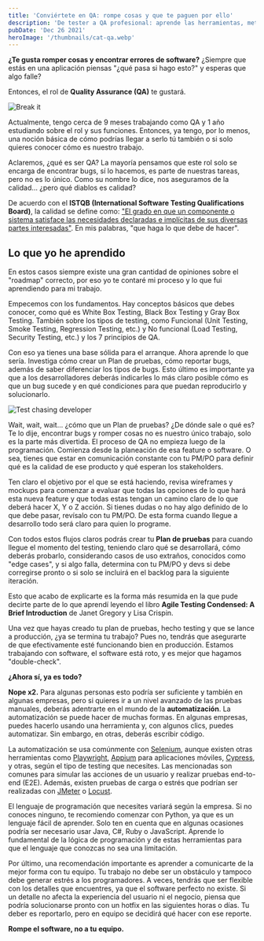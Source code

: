 ```yaml
---
title: 'Conviértete en QA: rompe cosas y que te paguen por ello'
description: 'De tester a QA profesional: aprende las herramientas, metodologías y habilidades esenciales para triunfar en el mundo del testing.'
pubDate: 'Dec 26 2021'
heroImage: '/thumbnails/cat-qa.webp'
---
```

**¿Te gusta romper cosas y encontrar errores de software?** ¿Siempre que estás en una aplicación piensas "¿qué pasa si hago esto?" y esperas que algo falle?

Entonces, el rol de **Quality Assurance (QA)** te gustará.

![Break it](/blog-images/yeah-break-it.webp)

Actualmente, tengo cerca de 9 meses trabajando como QA y 1 año estudiando sobre el rol y sus funciones. Entonces, ya tengo, por lo menos, una noción básica de cómo podrías llegar a serlo tú también o si solo quieres conocer cómo es nuestro trabajo.

Aclaremos, ¿qué es ser QA? La mayoría pensamos que este rol solo se encarga de encontrar bugs, sí lo hacemos, es parte de nuestras tareas, pero no es lo único. Como su nombre lo dice, nos aseguramos de la calidad... ¿pero qué diablos es calidad?

De acuerdo con el **ISTQB (International Software Testing Qualifications Board)**, la calidad se define como: ["El grado en que un componente o sistema satisface las necesidades declaradas e implícitas de sus diversas partes interesadas"](https://glossary.istqb.org/en/term/quality-3). En mis palabras, "que haga lo que debe de hacer".

## Lo que yo he aprendido

En estos casos siempre existe una gran cantidad de opiniones sobre el "roadmap" correcto, por eso yo te contaré mi proceso y lo que fui aprendiendo para mi trabajo.

Empecemos con los fundamentos. Hay conceptos básicos que debes conocer, como qué es White Box Testing, Black Box Testing y Gray Box Testing. También sobre los tipos de testing, como Funcional (Unit Testing, Smoke Testing, Regression Testing, etc.) y No funcional (Load Testing, Security Testing, etc.) y los 7 principios de QA.

Con eso ya tienes una base sólida para el arranque. Ahora aprende lo que sería. Investiga cómo crear un Plan de pruebas, cómo reportar bugs, además de saber diferenciar los tipos de bugs. Esto último es importante ya que a los desarrolladores deberás indicarles lo más claro posible cómo es que un bug sucede y en qué condiciones para que puedan reproducirlo y solucionarlo.

![Test chasing developer](/blog-images/tester-chasing-developer.webp)

Wait, wait, wait... ¿cómo que un Plan de pruebas? ¿De dónde sale o qué es? Te lo dije, encontrar bugs y romper cosas no es nuestro único trabajo, solo es la parte más divertida. El proceso de QA no empieza luego de la programación. Comienza desde la planeación de esa feature o software. O sea, tienes que estar en comunicación constante con tu PM/PO para definir qué es la calidad de ese producto y qué esperan los stakeholders.

Ten claro el objetivo por el que se está haciendo, revisa wireframes y mockups para comenzar a evaluar que todas las opciones de lo que hará esta nueva feature y que todas estas tengan un camino claro de lo que deberá hacer X, Y o Z acción. Si tienes dudas o no hay algo definido de lo que debe pasar, revísalo con tu PM/PO. De esta forma cuando llegue a desarrollo todo será claro para quien lo programe.

Con todos estos flujos claros podrás crear tu **Plan de pruebas** para cuando llegue el momento del testing, teniendo claro qué se desarrollará, cómo deberás probarlo, considerando casos de uso extraños, conocidos como "edge cases", y si algo falla, determina con tu PM/PO y devs si debe corregirse pronto o si solo se incluirá en el backlog para la siguiente iteración.

Esto que acabo de explicarte es la forma más resumida en la que pude decirte parte de lo que aprendí leyendo el libro **Agile Testing Condensed: A Brief Introduction** de Janet Gregory y Lisa Crispin.

Una vez que hayas creado tu plan de pruebas, hecho testing y que se lance a producción, ¿ya se termina tu trabajo? Pues no, tendrás que asegurarte de que efectivamente esté funcionando bien en producción. Estamos trabajando con software, el software está roto, y es mejor que hagamos "double-check".

**¿Ahora sí, ya es todo?**

**Nope x2.** Para algunas personas esto podría ser suficiente y también en algunas empresas, pero si quieres ir a un nivel avanzado de las pruebas manuales, deberás adentrarte en el mundo de la **automatización**. La automatización se puede hacer de muchas formas. En algunas empresas, puedes hacerlo usando una herramienta y, con algunos clics, puedes automatizar. Sin embargo, en otras, deberás escribir código.

La automatización se usa comúnmente con [Selenium](https://www.selenium.dev/), aunque existen otras herramientas como [Playwright](https://playwright.dev/), [Appium](https://appium.io/) para aplicaciones móviles, [Cypress](https://www.cypress.io/), y otras, según el tipo de testing que necesites. Las mencionadas son comunes para simular las acciones de un usuario y realizar pruebas end-to-end (E2E). Además, existen pruebas de carga o estrés que podrían ser realizadas con [JMeter](https://jmeter.apache.org/) o [Locust](https://locust.io/).

El lenguaje de programación que necesites variará según la empresa. Si no conoces ninguno, te recomiendo comenzar con Python, ya que es un lenguaje fácil de aprender. Solo ten en cuenta que en algunas ocasiones podría ser necesario usar Java, C#, Ruby o JavaScript. Aprende lo fundamental de la lógica de programación y de estas herramientas para que el lenguaje que conozcas no sea una limitación.

Por último, una recomendación importante es aprender a comunicarte de la mejor forma con tu equipo. Tu trabajo no debe ser un obstáculo y tampoco debe generar estrés a los programadores. A veces, tendrás que ser flexible con los detalles que encuentres, ya que el software perfecto no existe. Si un detalle no afecta la experiencia del usuario ni el negocio, piensa que podría solucionarse pronto con un hotfix en las siguientes horas o días. Tu deber es reportarlo, pero en equipo se decidirá qué hacer con ese reporte.

**Rompe el software, no a tu equipo.**
